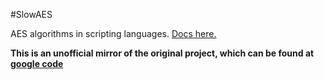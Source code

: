 #SlowAES

AES algorithms in scripting languages. [Docs here.](docs/README.md)

**This is an unofficial mirror of the original project, which can be found at [google code](http://code.google.com/p/slowaes/)**
